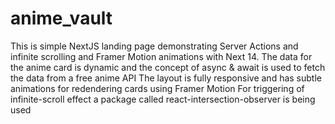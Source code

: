 # anime_vault
 This is simple NextJS landing page demonstrating  Server Actions and  infinite scrolling and Framer Motion animations with Next 14.
 The data for the anime card is dynamic and the concept of async & await is used to fetch the data from a free anime API
 The layout is fully responsive and has subtle animations for redendering cards using Framer Motion
 For triggering of infinite-scroll effect a package called react-intersection-observer is being used
